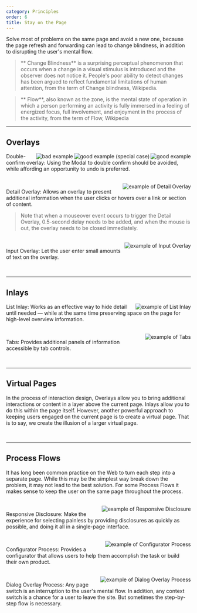 ```yaml
---
category: Principles
order: 6
title: Stay on the Page
---
```


Solve most of problems on the same page and avoid a new one, because the page refresh and forwarding can lead to change blindness, in addition to disrupting the user's mental flow.

> ** Change Blindness** is a surprising perceptual phenomenon that occurs when a change in a visual stimulus is introduced and the observer does not notice it. People's poor ability to detect changes has been argued to reflect fundamental limitations of human attention, from the term of Change blindness, Wikipedia.

> ** Flow**, also known as the zone, is the mental state of operation in which a person performing an activity is fully immersed in a feeling of energized focus, full involvement, and enjoyment in the process of the activity, from the term of Flow, Wikipedia

---

## Overlays

<img class="preview-img" align="right" alt="good example" description="As the user clicks delete, a success message and an undo button are displayed. When the user does nothing within one minute or click the undo button, the message and the button disappear." src="https://gw.alipayobjects.com/zos/rmsportal/YfhMlEIayfwnxiILcebI.png" good>

<img class="preview-img" align="right" alt="good example (special case)" description="If the undo operation is invalid, the Popconfirm is displayed after clicking the delete button. The user can stay on the page to double confirm." src="https://gw.alipayobjects.com/zos/rmsportal/AKtiXJTTQEjKFOCQGZMa.png" good>

<img class="preview-img" align="right" alt="bad example" description="
Abusing the Modal can neither bring the context into the popup, which is prone to interrupt the user's flow, nor allow the user to undo the change." src="https://gw.alipayobjects.com/zos/rmsportal/cGqkngXLMBlmMyoHtgFs.png" bad>

Double-confirm overlay: Using the Modal to double confirm should be avoided, while affording an opportunity to undo is preferred.

<br>

<img class="preview-img" align="right" alt="example of Detail Overlay " description="Click the eye icon to see more information." src="https://gw.alipayobjects.com/zos/rmsportal/yagQVxwdzuXOulzqdxEq.png">

Detail Overlay: Allows an overlay to present additional information when the user clicks or hovers over a link or section of content.


> Note that when a mouseover event occurs to trigger the Detail Overlay, 0.5-second delay needs to be added, and when the mouse is out, the overlay needs to be closed immediately.

<br>

<img class="preview-img" align="right" alt="example of Input Overlay" description="Click the edit icon to trigger the Input Overlay. Click the outside of it to preserve the input and close it." src="https://gw.alipayobjects.com/zos/rmsportal/lLhJKFcaJnIPxFCjvUKY.png">

Input Overlay: Let the user enter small amounts of text on the overlay.

<br>

---

## Inlays

<img class="preview-img" align="right" alt="example of List Inlay" src="https://gw.alipayobjects.com/zos/rmsportal/TgoEocLVYXfMKzFGwJar.png">

List Inlay: Works as an effective way to hide detail until needed — while at the same time preserving space on the page for high-level overview information.

<br>

<img class="preview-img" align="right" alt="example of Tabs" src="https://gw.alipayobjects.com/zos/rmsportal/CKwQXddFJnJHsyFAifsg.png">

Tabs: Provides additional panels of information accessible by tab controls.

<br>

---

## Virtual Pages

In the process of interaction design, Overlays allow you to bring additional interactions or content in a layer above the current page. Inlays allow you to do this within the page itself. However, another powerful approach to keeping users engaged on the current page is to create a virtual page. That is to say, we create the illusion of a larger virtual page.

<br>

---

##  Process Flows

It has long been common practice on the Web to turn each step into a separate page. While this may be the simplest way break down the problem, it may not lead to the best solution. For some Process Flows it makes sense to keep the user on the same page throughout the process.

<br>

<img class="preview-img" align="right" alt="example of Responsive Disclosure" src="https://gw.alipayobjects.com/zos/rmsportal/OIxzAapqoGokUSIuFOWC.png">

Responsive Disclosure: Make the experience for selecting painless by providing disclosures as quickly as possible, and doing it all in a single-page interface.

<br>

<img class="preview-img" align="right" alt="example of Configurator Process" src="https://gw.alipayobjects.com/zos/rmsportal/nVgSYAiXfKGMHxkjypPp.png">

Configurator Process: Provides a configurator that allows users to help them accomplish the task or build their own product.

<br>

<img class="preview-img" align="right" alt="example of Dialog Overlay Process" src="https://gw.alipayobjects.com/zos/rmsportal/YutBaHmScUzpbKdFWDcg.png">

Dialog Overlay Process: Any page switch is an interruption to the user's mental flow. In addition, any context switch is a chance for a user to leave the site. But sometimes the step-by-step flow is necessary.

